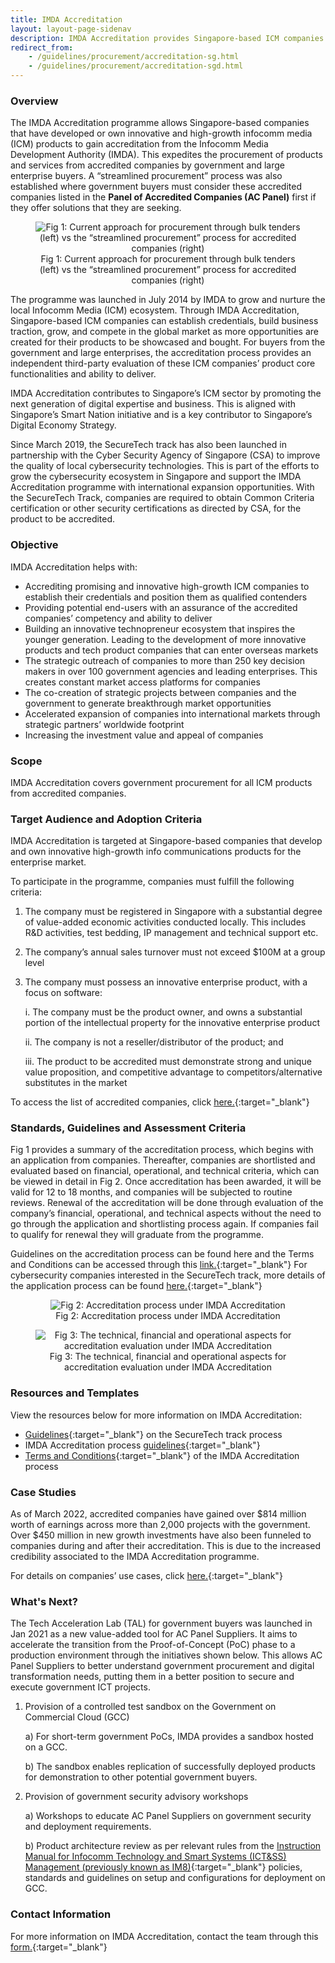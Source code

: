 ```yaml
---
title: IMDA Accreditation
layout: layout-page-sidenav
description: IMDA Accreditation provides Singapore-based ICM companies with a streamlined procurement process for government ICT projects. Find out more here!
redirect_from: 
    - /guidelines/procurement/accreditation-sg.html
    - /guidelines/procurement/accreditation-sgd.html
---
```


### Overview

The IMDA Accreditation programme allows Singapore-based companies that have developed or own innovative and high-growth infocomm media (ICM) products to gain accreditation from the Infocomm Media Development Authority (IMDA). This expedites the procurement of products and services from accredited companies by government and large enterprise buyers. A “streamlined procurement” process was also established where government buyers must consider these accredited companies listed in the **Panel of Accredited Companies (AC Panel)** first if they offer solutions that they are seeking.

<figure style="text-align: center">
  <img
    src="/assets/img/Accreditation@SGD-Fig1-v1.png"  
    alt="Fig 1: Current approach for procurement through bulk tenders (left) vs the “streamlined procurement” process for accredited companies (right)"
  />
  <figcaption> Fig 1: Current approach for procurement through bulk tenders (left) vs the “streamlined procurement” process for accredited companies (right)</figcaption>
</figure>

The programme was launched in July 2014 by IMDA to grow and nurture the local Infocomm Media (ICM) ecosystem. Through IMDA Accreditation, Singapore-based ICM companies can establish credentials, build business traction, grow, and compete in the global market as more opportunities are created for their products to be showcased and bought. For buyers from the government and large enterprises, the accreditation process provides an independent third-party evaluation of these ICM companies’ product core functionalities and ability to deliver.

IMDA Accreditation contributes to Singapore’s ICM sector by promoting the next generation of digital expertise and business. This is aligned with Singapore’s Smart Nation initiative and is a key contributor to Singapore’s Digital Economy Strategy.

Since March 2019, the SecureTech track has also been launched in partnership with the Cyber Security Agency of Singapore (CSA) to improve the quality of local cybersecurity technologies. This is part of the efforts to grow the cybersecurity ecosystem in Singapore and support the IMDA Accreditation programme with international expansion opportunities. With the SecureTech Track, companies are required to obtain Common Criteria certification or other security certifications as directed by CSA, for the product to be accredited.

### Objective

IMDA Accreditation helps with:

- Accrediting promising and innovative high-growth ICM companies to establish their credentials and position them as qualified contenders
- Providing potential end-users with an assurance of the accredited companies’ competency and ability to deliver
- Building an innovative technopreneur ecosystem that inspires the younger generation. Leading to the development of more innovative products and tech product companies that can enter overseas markets
- The strategic outreach of companies to more than 250 key decision makers in over 100 government agencies and leading enterprises. This creates constant market access platforms for companies
- The co-creation of strategic projects between companies and the government to generate breakthrough market opportunities
- Accelerated expansion of companies into international markets through strategic partners’ worldwide footprint
- Increasing the investment value and appeal of companies

### Scope

IMDA Accreditation covers government procurement for all ICM products from accredited companies.   

### Target Audience and Adoption Criteria

IMDA Accreditation is targeted at Singapore-based companies that develop and own innovative high-growth info communications products for the enterprise market.

To participate in the programme, companies must fulfill the following criteria:

1. The company must be registered in Singapore with a substantial degree of value-added economic activities conducted locally. This includes R&D activities, test bedding, IP management and technical support etc.

2. The company’s annual sales turnover must not exceed $100M at a group level

3. The company must possess an innovative enterprise product, with a focus on software:

   i. The company must be the product owner, and owns a substantial portion of the intellectual property for the innovative enterprise product

   ii. The company is not a reseller/distributor of the product; and

   iii. The product to be accredited must demonstrate strong and unique value proposition, and competitive advantage to competitors/alternative  substitutes in the market

To access the list of accredited companies, click [here.](https://www.imda.gov.sg/for-industry/innovation/innovative-Tech-Companies?keyword=accreditation&industry=all&page=1){:target="_blank"}

### Standards, Guidelines and Assessment Criteria

Fig 1 provides a summary of the accreditation process, which begins with an application from companies. Thereafter, companies are shortlisted and evaluated based on financial, operational, and technical criteria, which can be viewed in detail in Fig 2. Once accreditation has been awarded, it will be valid for 12 to 18 months, and companies will be subjected to routine reviews. Renewal of the accreditation will be done through evaluation of the company’s financial, operational, and technical aspects without the need to go through the application and shortlisting process again. If companies fail to qualify for renewal they will graduate from the programme.

Guidelines on the accreditation process can be found here and the Terms and Conditions can be accessed through this [link.](https://www.imda.gov.sg/-/media/Imda/Files/Programme/AccreditationSGD/Accreditation-TCsV5.pdf){:target="_blank"} For cybersecurity companies interested in the SecureTech track, more details of the application process can be found [here.](https://www.imda.gov.sg/-/media/Imda/Files/Industry-Development/Startups/Accreditation-SecureTech-GuidelinesV1.pdf){:target="_blank"}

<figure style="text-align: center">
  <img
    src="/assets/img/Accreditation@SGD-Fig2-v3.png"  
    alt="Fig 2: Accreditation process under IMDA Accreditation"
  />
  <figcaption> Fig 2: Accreditation process under IMDA Accreditation</figcaption>
</figure>

<figure style="text-align: center">
  <img
    src="/assets/img/Accreditation@SGD-Fig3-v1.png"  
    alt="Fig 3: The technical, financial and operational aspects for accreditation evaluation under IMDA Accreditation"
  />
  <figcaption> Fig 3: The technical, financial and operational aspects for accreditation evaluation under IMDA Accreditation</figcaption>
</figure>

### Resources and Templates

View the resources below for more information on IMDA Accreditation:
- [Guidelines](https://www.imda.gov.sg/-/media/Imda/Files/Industry-Development/Startups/Accreditation-SecureTech-GuidelinesV1.pdf){:target="_blank"} on the SecureTech track process
- IMDA Accreditation process [guidelines](https://www.imda.gov.sg/-/media/Imda/Files/Programme/AccreditationSGD/Accreditation-SGD-Guidelines.pdf){:target="_blank"}
- [Terms and Conditions](https://www.imda.gov.sg/-/media/Imda/Files/Programme/AccreditationSGD/Accreditation-TCsV5.pdf){:target="_blank"} of the IMDA Accreditation process

### Case Studies

As of March 2022, accredited companies have gained over $814 million worth of earnings across more than 2,000 projects with the government. Over $450 million in new growth investments have also been funneled to companies during and after their accreditation. This is due to the increased credibility associated to the IMDA Accreditation programme.

For details on companies’ use cases, click [here.](https://www.imda.gov.sg/programme-listing/IMDA-Accreditation/Success-Use-Cases){:target="_blank"}

### What's Next?

The Tech Acceleration Lab (TAL) for government buyers was launched in Jan 2021 as a new value-added tool for AC Panel Suppliers. It aims to accelerate the transition from the Proof-of-Concept (PoC) phase to a production environment through the initiatives shown below. This allows AC Panel Suppliers to better understand government procurement and digital transformation needs, putting them in a better position to secure and execute government ICT projects.

1. Provision of a controlled test sandbox on the Government on Commercial Cloud (GCC)
   
   a) For short-term government PoCs, IMDA provides a sandbox hosted on a GCC.
   
   b) The sandbox enables replication of successfully deployed products for demonstration to other potential government buyers.

2. Provision of government security advisory workshops
   
   a) Workshops to educate AC Panel Suppliers on government security and deployment requirements.
   
   b) Product architecture review as per relevant rules from the [Instruction Manual for Infocomm Technology and Smart Systems (ICT&SS) Management (previously known as IM8)](https://www.developer.tech.gov.sg/guidelines/standards-and-best-practices/instruction-manual-for-ict-ss-management.html){:target="_blank"} policies, standards and guidelines on setup and configurations for deployment on GCC.
   
### Contact Information

For more information on IMDA Accreditation, contact the team through this [form.](https://form.gov.sg/#!/62280856ba91100012050933){:target="_blank"}
